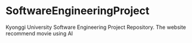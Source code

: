 # SoftwareEngineeringProject
Kyonggi University Software Engineering Project Repository. The website recommend movie using AI
